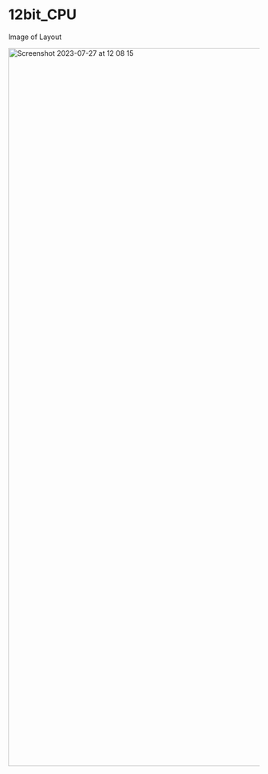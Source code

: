 # 12bit_CPU

Image of Layout

<img width="1440" alt="Screenshot 2023-07-27 at 12 08 15" src="https://github.com/akash26khanra/12bit_CPU/assets/73026641/788b8724-4ae0-45be-ac4a-2053d14b30bf">


